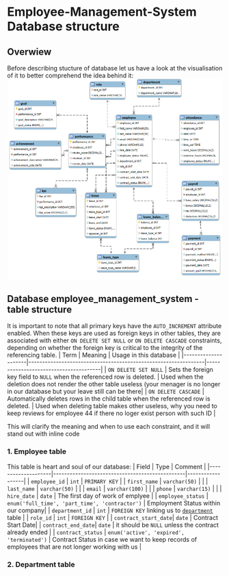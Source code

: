 # Employee-Management-System Database structure 

## Overwiew
Before describing stucture of database let us have a look at the visualisation of it to better comprehend the idea behind it:
![Alt Text](database_structure.png)

## Database employee_management_system - table structure

It is important to note that all primary keys have the `AUTO_INCREMENT` attribute enabled. When these keys are used as foreign keys in other tables, they are associated with either `ON DELETE SET NULL` or `ON DELETE CASCADE` constraints, depending on whether the foreign key is critical to the integrity of the referencing table.
| Term                | Meaning                                                        | Usage in this database                                |
|---------------------|----------------------------------------------------------------|---------------------------------------|
| `ON DELETE SET NULL`  | Sets the foreign key field to `NULL` when the referenced row is deleted.  | Used when the deletion does not render the other table useless (your menager is no longer in our database but your leave still can be there|
| `ON DELETE CASCADE`   | Automatically deletes rows in the child table when the referenced row is deleted. | Used when deleting table makes other useless, why you need to keep reviews for employee 44 if there no loger exist person with such ID          |

This will clarify the meaning and when to use each constraint, and it will stand out with inline code 
### 1. Employee table 
 This table is heart and soul of our database:
 | Field              | Type                                           | Comment          |
|--------------------|------------------------------------------------|------------------|
| `employee_id`      | `int`                                          | `PRIMARY KEY` |
| `first_name`       | `varchar(50)`                                  | |
| `last_name`        | `varchar(50)`                                  |       |
| `email`            | `varchar(100)`                                 |      |
| `phone`            | `varchar(15)`                                  |       |
| `hire_date`        | `date`                                         | The first day of work of emplyee       |
| `employee_status`  | `enum('full_time', 'part_time', 'contractor')`  | Employment Status within our company|
| `department_id`    | `int`                                          | `FOREIGN KEY` linking us to [`department`](#2-department-table)  table   |
| `role_id`          | `int`                                          | `FOREIGN KEY`         |
| `contract_start_date`| `date`                                       | Contract Start Date|
| `contract_end_date`| `date`                                         | it should be `NULL` unless the contract already ended |
| `contract_status`  | `enum('active', 'expired', 'terminated')`      | Contract Status in case we want to keep records of employees that are not longer working with us  |

### 2. Department table

